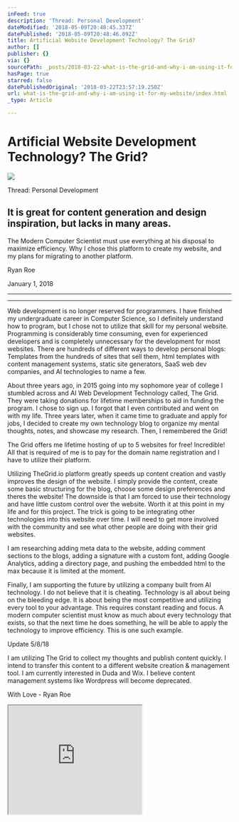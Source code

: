 ```yaml
---
inFeed: true
description: 'Thread: Personal Development'
dateModified: '2018-05-09T20:48:45.337Z'
datePublished: '2018-05-09T20:48:46.092Z'
title: Artificial Website Development Technology? The Grid?
author: []
publisher: {}
via: {}
sourcePath: _posts/2018-03-22-what-is-the-grid-and-why-i-am-using-it-for-my-website.md
hasPage: true
starred: false
datePublishedOriginal: '2018-03-22T23:57:19.250Z'
url: what-is-the-grid-and-why-i-am-using-it-for-my-website/index.html
_type: Article

---
```

# Artificial Website Development Technology? The Grid?
![](https://the-grid-user-content.s3-us-west-2.amazonaws.com/554d752c-b63e-4935-8440-8a8a7511b312.jpg)

Thread: Personal Development

## It is great for content generation and design inspiration, but lacks in many areas.

The Modern Computer Scientist must use everything at his disposal to maximize efficiency. Why I chose this platform to create my website, and my plans for migrating to another platform.

Ryan Roe

January 1, 2018

---

---

Web development is no longer reserved for programmers. I have finished my undergraduate career in Computer Science, so I definitely understand how to program, but I chose not to utilize that skill for my personal website. Programming is considerably time consuming, even for experienced developers and is completely unnecessary for the development for most websites. There are hundreds of different ways to develop personal blogs: Templates from the hundreds of sites that sell them, html templates with content management systems, static site generators, SaaS web dev companies, and AI technologies to name a few.

About three years ago, in 2015 going into my sophomore year of college I stumbled across and AI Web Development Technology called, The Grid. They were taking donations for lifetime memberships to aid in funding the program. I chose to sign up. I forgot that I even contributed and went on with my life. Three years later, when it came time to graduate and apply for jobs, I decided to create my own technology blog to organize my mental thoughts, notes, and showcase my research. Then, I remembered the Grid!

The Grid offers me lifetime hosting of up to 5 websites for free! Incredible! All that is required of me is to pay for the domain name registration and I have to utilize their platform.

Utilizing TheGrid.io platform greatly speeds up content creation and vastly improves the design of the website. I simply provide the content, create some basic structuring for the blog, choose some design preferences and theres the website! The downside is that I am forced to use their technology and have little custom control over the website. Worth it at this point in my life and for this project. The trick is going to be integrating other technologies into this website over time. I will need to get more involved with the community and see what other people are doing with their grid websites.

I am researching adding meta data to the website, adding comment sections to the blogs, adding a signature with a custom font, adding Google Analytics, adding a directory page, and pushing the embedded html to the max because it is limited at the moment.

Finally, I am supporting the future by utilizing a company built from AI technology. I do not believe that it is cheating. Technology is all about being on the bleeding edge. It is about being the most competitive and utilizing every tool to your advantage. This requires constant reading and focus. A modern computer scientist must know as much about every technology that exists, so that the next time he does something, he will be able to apply the technology to improve efficiency. This is one such example.

Update 5/8/18

I am utilizing The Grid to collect my thoughts and publish content quickly. I intend to transfer this content to a different website creation & management tool. I am currently interested in Duda and Wix. I believe content management systems like Wordpress will become deprecated.

With Love - Ryan Roe

<iframe src="https://the-grid.github.io/ed-userhtml/?g=eJxNUcFqwkAQvecrlhRMAroxopU2iVDBg1B6aXsqpay7s5podpfdTaiU_nsnGqG3mXmPmffeFKLqSCXKUO4mVmsfrooUR6ugcNxWxq9i2SruK61iMSZujNyE_ASEdMySGntZO1ISQffgNydoQHm3Pr-x_QtrIHbJx_QzR3YlSfyfsz5vRYyrEmLBt1b1nGERt8A8DDzckCNAK4FYJa406izHNjp4b9xjmnKtFHBPJeOw0_pIFfgU1Nf7a-rEkdbu7lvumlOZjTqwDq2U3YxmsxEzZivKbL6cLueL6ex-9rDMFiPWev2s90_GbLreTZlF_Vn0SQ2zOHnRAmilHFi_BqktxEMOSR78xkLztlc-JtE1wQirm7JJ7VBRlCR5kQ75BkHRv4CfmHOXL3DdXFIMiWCeTQ4WZBnerNozU1bjeT3Aqm2MdqgyXNxe9weIVJld" height="244" style=""></iframe>